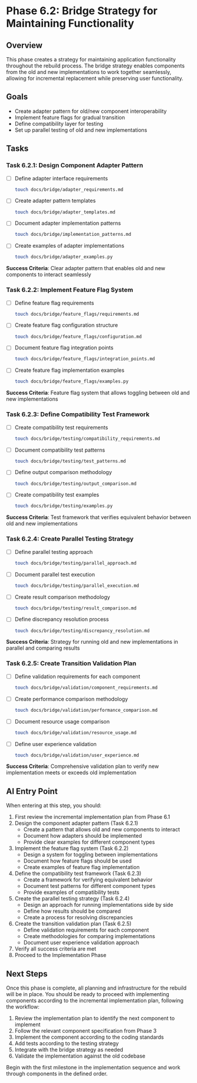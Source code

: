 # Phase 6.2: Bridge Strategy for Maintaining Functionality

## Overview
This phase creates a strategy for maintaining application functionality throughout the rebuild process. The bridge strategy enables components from the old and new implementations to work together seamlessly, allowing for incremental replacement while preserving user functionality.

## Goals
- Create adapter pattern for old/new component interoperability
- Implement feature flags for gradual transition
- Define compatibility layer for testing
- Set up parallel testing of old and new implementations

## Tasks

### Task 6.2.1: Design Component Adapter Pattern
- [ ] Define adapter interface requirements
  ```bash
  touch docs/bridge/adapter_requirements.md
  ```
- [ ] Create adapter pattern templates
  ```bash
  touch docs/bridge/adapter_templates.md
  ```
- [ ] Document adapter implementation patterns
  ```bash
  touch docs/bridge/implementation_patterns.md
  ```
- [ ] Create examples of adapter implementations
  ```bash
  touch docs/bridge/adapter_examples.py
  ```

**Success Criteria**: Clear adapter pattern that enables old and new components to interact seamlessly

### Task 6.2.2: Implement Feature Flag System
- [ ] Define feature flag requirements
  ```bash
  touch docs/bridge/feature_flags/requirements.md
  ```
- [ ] Create feature flag configuration structure
  ```bash
  touch docs/bridge/feature_flags/configuration.md
  ```
- [ ] Document feature flag integration points
  ```bash
  touch docs/bridge/feature_flags/integration_points.md
  ```
- [ ] Create feature flag implementation examples
  ```bash
  touch docs/bridge/feature_flags/examples.py
  ```

**Success Criteria**: Feature flag system that allows toggling between old and new implementations

### Task 6.2.3: Define Compatibility Test Framework
- [ ] Create compatibility test requirements
  ```bash
  touch docs/bridge/testing/compatibility_requirements.md
  ```
- [ ] Document compatibility test patterns
  ```bash
  touch docs/bridge/testing/test_patterns.md
  ```
- [ ] Define output comparison methodology
  ```bash
  touch docs/bridge/testing/output_comparison.md
  ```
- [ ] Create compatibility test examples
  ```bash
  touch docs/bridge/testing/examples.py
  ```

**Success Criteria**: Test framework that verifies equivalent behavior between old and new implementations

### Task 6.2.4: Create Parallel Testing Strategy
- [ ] Define parallel testing approach
  ```bash
  touch docs/bridge/testing/parallel_approach.md
  ```
- [ ] Document parallel test execution
  ```bash
  touch docs/bridge/testing/parallel_execution.md
  ```
- [ ] Create result comparison methodology
  ```bash
  touch docs/bridge/testing/result_comparison.md
  ```
- [ ] Define discrepancy resolution process
  ```bash
  touch docs/bridge/testing/discrepancy_resolution.md
  ```

**Success Criteria**: Strategy for running old and new implementations in parallel and comparing results

### Task 6.2.5: Create Transition Validation Plan
- [ ] Define validation requirements for each component
  ```bash
  touch docs/bridge/validation/component_requirements.md
  ```
- [ ] Create performance comparison methodology
  ```bash
  touch docs/bridge/validation/performance_comparison.md
  ```
- [ ] Document resource usage comparison
  ```bash
  touch docs/bridge/validation/resource_usage.md
  ```
- [ ] Define user experience validation
  ```bash
  touch docs/bridge/validation/user_experience.md
  ```

**Success Criteria**: Comprehensive validation plan to verify new implementation meets or exceeds old implementation

## AI Entry Point
When entering at this step, you should:

1. First review the incremental implementation plan from Phase 6.1
2. Design the component adapter pattern (Task 6.2.1)
   - Create a pattern that allows old and new components to interact
   - Document how adapters should be implemented
   - Provide clear examples for different component types
3. Implement the feature flag system (Task 6.2.2)
   - Design a system for toggling between implementations
   - Document how feature flags should be used
   - Create examples of feature flag implementation
4. Define the compatibility test framework (Task 6.2.3)
   - Create a framework for verifying equivalent behavior
   - Document test patterns for different component types
   - Provide examples of compatibility tests
5. Create the parallel testing strategy (Task 6.2.4)
   - Design an approach for running implementations side by side
   - Define how results should be compared
   - Create a process for resolving discrepancies
6. Create the transition validation plan (Task 6.2.5)
   - Define validation requirements for each component
   - Create methodologies for comparing implementations
   - Document user experience validation approach
7. Verify all success criteria are met
8. Proceed to the Implementation Phase

## Next Steps
Once this phase is complete, all planning and infrastructure for the rebuild will be in place. You should be ready to proceed with implementing components according to the incremental implementation plan, following the workflow:

1. Review the implementation plan to identify the next component to implement
2. Follow the relevant component specification from Phase 3
3. Implement the component according to the coding standards
4. Add tests according to the testing strategy
5. Integrate with the bridge strategy as needed
6. Validate the implementation against the old codebase

Begin with the first milestone in the implementation sequence and work through components in the defined order.